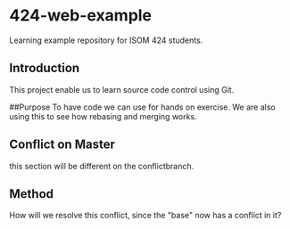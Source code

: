 # 424-web-example
Learning example repository for ISOM 424 students.

## Introduction
This project enable us to learn source code control using Git.

##Purpose
To have code we can use for hands on exercise. We are also using this to see how rebasing and merging works.

## Conflict on Master
this section will be different on the conflictbranch.

## Method
How will we resolve this conflict, since the "base" now has a conflict in it?